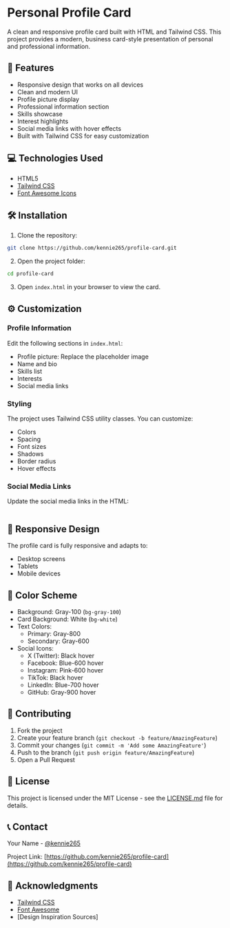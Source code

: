 # Personal Profile Card

A clean and responsive profile card built with HTML and Tailwind CSS. This project provides a modern, business card-style presentation of personal and professional information.



## 🚀 Features

- Responsive design that works on all devices
- Clean and modern UI
- Profile picture display
- Professional information section
- Skills showcase
- Interest highlights
- Social media links with hover effects
- Built with Tailwind CSS for easy customization

## 💻 Technologies Used

- HTML5
- [Tailwind CSS](https://tailwindcss.com/)
- [Font Awesome Icons](https://fontawesome.com/)

## 🛠️ Installation

1. Clone the repository:
```bash
git clone https://github.com/kennie265/profile-card.git
```

2. Open the project folder:
```bash
cd profile-card
```

3. Open `index.html` in your browser to view the card.

## ⚙️ Customization

### Profile Information
Edit the following sections in `index.html`:
- Profile picture: Replace the placeholder image
- Name and bio
- Skills list
- Interests
- Social media links

### Styling
The project uses Tailwind CSS utility classes. You can customize:
- Colors
- Spacing
- Font sizes
- Shadows
- Border radius
- Hover effects

### Social Media Links
Update the social media links in the HTML:
```html

```

## 📱 Responsive Design
The profile card is fully responsive and adapts to:
- Desktop screens
- Tablets
- Mobile devices

## 🎨 Color Scheme
- Background: Gray-100 (`bg-gray-100`)
- Card Background: White (`bg-white`)
- Text Colors:
  - Primary: Gray-800
  - Secondary: Gray-600
- Social Icons:
  - X (Twitter): Black hover
  - Facebook: Blue-600 hover
  - Instagram: Pink-600 hover
  - TikTok: Black hover
  - LinkedIn: Blue-700 hover
  - GitHub: Gray-900 hover

## 🤝 Contributing
1. Fork the project
2. Create your feature branch (`git checkout -b feature/AmazingFeature`)
3. Commit your changes (`git commit -m 'Add some AmazingFeature'`)
4. Push to the branch (`git push origin feature/AmazingFeature`)
5. Open a Pull Request

## 📄 License
This project is licensed under the MIT License - see the [LICENSE.md](LICENSE.md) file for details.

## 📞 Contact
Your Name - [@kennie265](https://x.com/Kennedyphiri)

Project Link: [https://github.com/kennie265/profile-card](https://github.com/kennie265/profile-card)

## 🙏 Acknowledgments
- [Tailwind CSS](https://tailwindcss.com/)
- [Font Awesome](https://fontawesome.com/)
- [Design Inspiration Sources]
